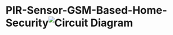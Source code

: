 # PIR-Sensor-GSM-Based-Home-Security![Circuit Diagram](https://github.com/PrateekSinghRajput/PIR-Sensor-GSM-Based-Home-Security/assets/92904643/54d73988-70c6-47a7-9c83-34b1dfb315c2)
